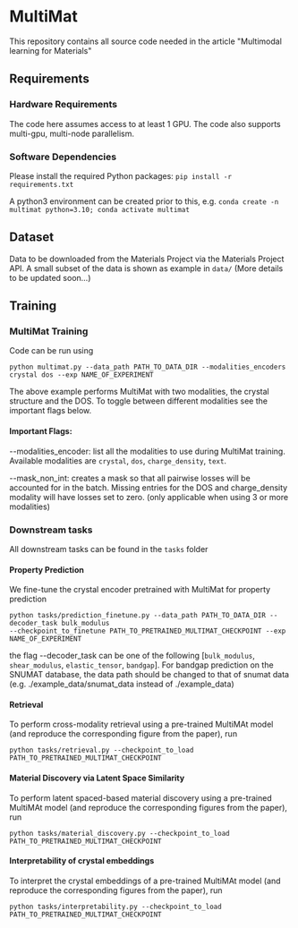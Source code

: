 # MultiMat
This repository contains all source code needed in the article "Multimodal learning for Materials"

## Requirements
### Hardware Requirements
The code here assumes access to at least 1 GPU. The code also supports multi-gpu, multi-node parallelism.

### Software Dependencies
Please install the required Python packages: `pip install -r requirements.txt`

A python3 environment can be created prior to this, e.g. `conda create -n multimat python=3.10; conda activate multimat`


## Dataset
Data to be downloaded from the Materials Project via the Materials Project API. A small subset of the data is shown as example in 
`data/` (More details to be updated soon...)

## Training
### MultiMat Training
Code can be run using 
```
python multimat.py --data_path PATH_TO_DATA_DIR --modalities_encoders 
crystal dos --exp NAME_OF_EXPERIMENT
``` 
The above example performs MultiMat with two modalities, the crystal structure and the DOS. To toggle 
between different modalities see the important flags below.

#### Important Flags:
--modalities_encoder: list all the modalities to use during MultiMat training. Available modalities are 
`crystal`, `dos`, `charge_density`, `text`.

--mask_non_int: creates a mask so that all pairwise losses will be accounted for in the batch. 
Missing entries for the DOS and charge_density modality will have losses set to zero. (only applicable 
when using 3 or more modalities)  

### Downstream tasks
All downstream tasks can be found in the `tasks` folder 

#### Property Prediction
We fine-tune the crystal encoder pretrained with MultiMat for property prediction
```
python tasks/prediction_finetune.py --data_path PATH_TO_DATA_DIR --decoder_task bulk_modulus 
--checkpoint_to_finetune PATH_TO_PRETRAINED_MULTIMAT_CHECKPOINT --exp NAME_OF_EXPERIMENT
```
the flag --decoder_task can be one of the following [`bulk_modulus`, `shear_modulus`, `elastic_tensor`, 
`bandgap`]. For bandgap prediction on the SNUMAT database, the data path should be changed to that of 
snumat data (e.g. ./example_data/snumat_data instead of ./example_data)

 #### Retrieval

To perform cross-modality retrieval using a pre-trained MultiMAt model (and reproduce the corresponding figure from the paper), run 
```
python tasks/retrieval.py --checkpoint_to_load PATH_TO_PRETRAINED_MULTIMAT_CHECKPOINT
```

#### Material Discovery via Latent Space Similarity

To perform latent spaced-based material discovery using a pre-trained MultiMAt model (and reproduce the corresponding figures from the paper), run 
```
python tasks/material_discovery.py --checkpoint_to_load PATH_TO_PRETRAINED_MULTIMAT_CHECKPOINT
```

#### Interpretability of crystal embeddings

To interpret the crystal embeddings of a pre-trained MultiMAt model (and reproduce the corresponding figures from the paper), run 
```
python tasks/interpretability.py --checkpoint_to_load PATH_TO_PRETRAINED_MULTIMAT_CHECKPOINT
```
